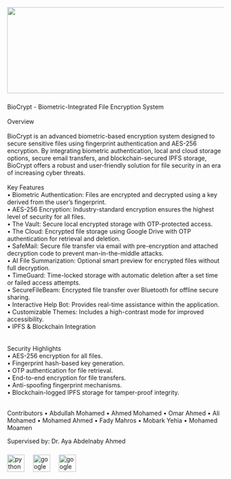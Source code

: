 <div align="center">
  <img height="200" src="https://media1.giphy.com/media/v1.Y2lkPTc5MGI3NjExNDE3ZDljdThmNzZ3YTY2Y3k1MTIzNG5odDN1cHdla3o5bXgzaThpYSZlcD12MV9pbnRlcm5hbF9naWZfYnlfaWQmY3Q9Zw/NuRmj6vIGqdEVpOoPb/giphy.gif" style="width: 100vw; height: 200px; object-fit: fill;" />
</div>

###

<p align="left">BioCrypt - Biometric-Integrated File Encryption System<br><br>Overview<br><br>BioCrypt is an advanced biometric-based encryption system designed to secure sensitive files using fingerprint authentication and AES-256 encryption. By integrating biometric authentication, local and cloud storage options, secure email transfers, and blockchain-secured IPFS storage, BioCrypt offers a robust and user-friendly solution for file security in an era of increasing cyber threats.<br><br>Key Features<br>	•	Biometric Authentication: Files are encrypted and decrypted using a key derived from the user’s fingerprint.<br>	•	AES-256 Encryption: Industry-standard encryption ensures the highest level of security for all files.<br>	•	The Vault: Secure local encrypted storage with OTP-protected access.<br>	•	The Cloud: Encrypted file storage using Google Drive with OTP authentication for retrieval and deletion.<br>	•	SafeMail: Secure file transfer via email with pre-encryption and attached decryption code to prevent man-in-the-middle attacks.<br>	•	AI File Summarization: Optional smart preview for encrypted files without full decryption.<br>	•	TimeGuard: Time-locked storage with automatic deletion after a set time or failed access attempts.    <br>	•	SecureFileBeam: Encrypted file transfer over Bluetooth for offline secure sharing.<br>	•	Interactive Help Bot: Provides real-time assistance within the application.<br>	•	Customizable Themes: Includes a high-contrast mode for improved accessibility.<br>	•	IPFS & Blockchain Integration<br><br><br>Security Highlights<br>	•	AES-256 encryption for all files.<br>	•	Fingerprint hash-based key generation.<br>	•	OTP authentication for file retrieval.<br>	•	End-to-end encryption for file transfers.<br>	•	Anti-spoofing fingerprint mechanisms.<br>	•	Blockchain-logged IPFS storage for tamper-proof integrity. <br><br></p>

<p>Contributors
• Abdullah Mohamed
• Ahmed Mohamed
• Omar Ahmed
• Ali Mohamed
• Mohamed Ahmed
• Fady Mahros
• Mobark Yehia
• Mohamed Moamen
</p>

Supervised by: Dr. Aya Abdelnaby Ahmed
 
###

<div align="left">
  <img src="https://cdn.jsdelivr.net/gh/devicons/devicon/icons/python/python-original.svg" height="40" alt="python logo"  />
  <img width="12" />
  <img src="https://cdn.jsdelivr.net/gh/devicons/devicon/icons/google/google-original.svg" height="40" alt="google logo"  />
  <img width="12" />
  <img src="https://cdn.jsdelivr.net/gh/devicons/devicon/icons/googlecloud/googlecloud-original.svg" height="40" alt="googlecloud logo"  />
</div>

###
